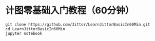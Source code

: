 # 计图零基础入门教程（60分钟）

```
git clone https://github.com/Jittor/LearnJittorBasicIn60Min.git
cd LearnJittorBasicIn60Min
jupyter notebook
```
